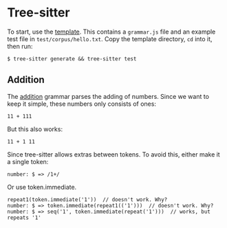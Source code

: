# Tree-sitter

To start, use the [template](template). This contains a `grammar.js` file and an example test file in `test/corpus/hello.txt`. Copy the template directory, `cd` into it, then run:

```
$ tree-sitter generate && tree-sitter test
```

## Addition

The [addition](addition) grammar parses the adding of numbers. Since we want to keep it simple, these numbers only consists of ones:

    11 + 111

But this also works:

    11 + 1 11

Since tree-sitter allows extras between tokens.  To avoid this, either make it a single token:

    number: $ => /1+/

Or use token.immediate.

    repeat1(token.immediate('1'))  // doesn't work. Why?
    number: $ => token.immediate(repeat1(('1')))  // doesn't work. Why?
    number: $ => seq('1', token.immediate(repeat('1')))  // works, but repeats '1'